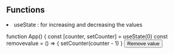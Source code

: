 ## Functions

  <li>useState : for increasing and decreasing the values</li>
  
  function App() {
  const [counter, setCounter] = useState(0)
  const removevalue = () => {
    setCounter(counter - 1)
  }
  <button
      onClick={removevalue}
      >Remove value</button>
  
